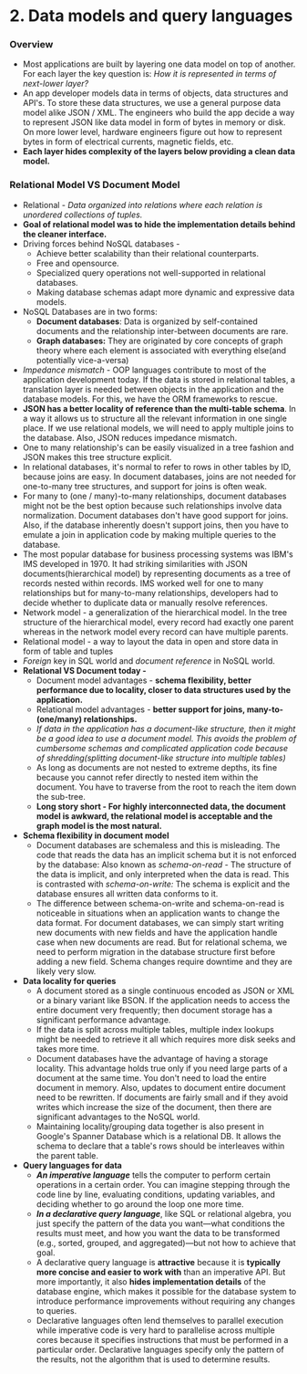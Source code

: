 # 2. Data models and query languages

### Overview

- Most applications are built by layering one data model on top of another. For each layer the key question is: *How it is represented in terms of next-lower layer?*
- An app developer models data in terms of objects, data structures and API's. To store these data structures, we use a general purpose data model alike JSON / XML. The engineers who build the app decide a way to represent JSON like data model in form of bytes in memory or disk. On more lower level, hardware engineers figure out how to represent bytes in form of electrical currents, magnetic fields, etc.
- **Each layer hides complexity of the layers below providing a clean data model.**

### Relational Model VS Document Model

- Relational - *Data organized into relations where each relation is unordered collections of tuples.*
- **Goal of relational model was to hide the implementation details behind the cleaner interface.**
- Driving forces behind NoSQL databases -
    - Achieve better scalability than their relational counterparts.
    - Free and opensource.
    - Specialized query operations not well-supported in relational databases.
    - Making database schemas adapt more dynamic and expressive data models.
- NoSQL Databases are in two forms:
    - **Document databases**: Data is organized by self-contained documents and the relationship inter-between documents are rare.
    - **Graph databases:** They are originated by core concepts of graph theory where each element is associated with everything else(and potentially vice-a-versa)
- *Impedance mismatch* - OOP languages contribute to most of the application development today. If the data is stored in relational tables, a translation layer is needed between objects in the application and the database models. For this, we have the ORM frameworks to rescue.
- **JSON has a better locality of reference than the multi-table schema**. In a way it allows us to structure all the relevant information in one single place. If we use relational models, we will need to apply multiple joins to the database. Also, JSON reduces impedance mismatch.
- One to many relationship's can be easily visualized in a tree fashion and JSON makes this tree structure explicit.
- In relational databases, it's normal to refer to rows in other tables by ID, because joins are easy. In document databases, joins are not needed for one-to-many tree structures, and support for joins is often weak.
- For many to (one / many)-to-many relationships, document databases might not be the best option because such relationships involve data normalization. Document databases don't have good support for joins. Also, if the database inherently doesn't support joins, then you have to emulate a join in application code by making multiple queries to the database.
- The most popular database for business processing systems was IBM's IMS developed in 1970. It had striking similarities with JSON documents(hierarchical model) by representing documents as a tree of records nested within records. IMS worked well for one to many relationships but for many-to-many relationships, developers had to decide whether to duplicate data or manually resolve references.
- Network model - a generalization of the hierarchical model. In the tree structure of the hierarchical model, every record had exactly one parent whereas in the network model every record can have multiple parents.
- Relational model - a way to layout the data in open and store data in form of table and tuples
- *Foreign* key in SQL world and *document reference* in NoSQL world.
- **Relational VS Document today -**
    - Document model advantages - **schema flexibility, better performance due to locality, closer to data structures used by the application.**
    - Relational model advantages - **better support for joins, many-to-(one/many) relationships.**
    - *If data in the application has a document-like structure, then it might be a good idea to use a document model. This avoids the problem of cumbersome schemas and complicated application code because of shredding(splitting document-like structure into multiple tables)*
    - As long as documents are not nested to extreme depths, its fine because you cannot refer directly to nested item within the document. You have to traverse from the root to reach the item down the sub-tree.
    - **Long story short - For highly interconnected data, the document model is awkward, the relational model is acceptable and the graph model is the most natural.**
- **Schema flexibility in document model**
    - Document databases are schemaless and this is misleading. The code that reads the data has an implicit schema but it is not enforced by the database: Also known as *schema-on-read -* The structure of the data is implicit, and only interpreted when the data is read. This is contrasted with *schema-on-write:* The schema is explicit and the database ensures all written data conforms to it.
    - The difference between schema-on-write and schema-on-read is noticeable in situations when an application wants to change the data format. For document databases, we can simply start writing new documents with new fields and have the application handle case when new documents are read. But for relational schema, we need to perform migration in the database structure first before adding a new field. Schema changes require downtime and they are likely very slow.
- **Data locality for queries**
    - A document stored as a single continuous encoded as JSON or XML or a binary variant like BSON. If the application needs to access the entire document very frequently; then document storage has a significant performance advantage.
    - If the data is split across multiple tables, multiple index lookups might be needed to retrieve it all which requires more disk seeks and takes more time.
    - Document databases have the advantage of having a storage locality. This advantage holds true only if you need large parts of a document at the same time. You don't need to load the entire document in memory. Also, updates to document entire document need to be rewritten.  If documents are fairly small and if they avoid writes which increase the size of the document, then there are significant advantages to the NoSQL world.
    - Maintaining locality/grouping data together is also present in Google's Spanner Database which is a relational DB. It allows the schema to declare that a table's rows should be interleaves within the parent table.
- **Query languages for data**
    - ***An imperative language*** tells the computer to perform certain operations in a certain order. You can imagine stepping through the code line by line, evaluating conditions, updating variables, and deciding whether to go around the loop one more time.
    - ***In a declarative query language***, like SQL or relational algebra, you just specify the pattern of the data you want—what conditions the results must meet, and how you want the data to be transformed (e.g., sorted, grouped, and aggregated)—but not how to achieve that goal.
    - A declarative query language is **attractive** because it is **typically more concise and easier to work with** than an imperative API. But more importantly, it also **hides implementation details** of the database engine, which makes it possible for the database system to introduce performance improvements without requiring any changes to queries.
    - Declarative languages often lend themselves to parallel execution while imperative code is very hard to parallelise across multiple cores because it specifies instructions that must be performed in a particular order. Declarative languages specify only the pattern of the results, not the algorithm that is used to determine results.